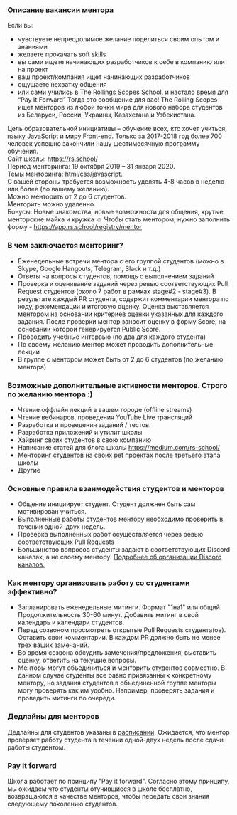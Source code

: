 ### Описание вакансии ментора 
Если вы:
- чувствуете непреодолимое желание поделиться своим опытом и знаниями
- желаете прокачать soft skills
- вы сами ищете начинающих разработчиков к себе в компанию или на проект
- ваш проект/компания ищет начинающих разработчиков  
- ощущаете нехватку общения
- или сами учились в The Rollings Scopes School, и настало время для “Pay It Forward”
Тогда это сообщение для вас!
The Rolling Scopes ищет менторов из любой точки мира для нового набора студентов из Беларуси, России, Украины, Казахстана и Узбекистана.

Цель образовательной инициативы – обучение всех, кто хочет учиться, языку JavaScript и миру Front-end. Только за 2017-2018 год более 700 человек успешно закончили нашу шестимесячную программу обучения.  
Сайт школы: https://rs.school/  
Период менторинга: 19 октября 2019 – 31 января 2020.  
Темы менторинга: html/css/javascript.  
С вашей стороны требуется возможность уделять 4-8 часов в неделю или более (по вашему желанию).  
Можно менторить от 2 до 6 студентов.  
Менторить можно удаленно.  
Бонусы: Новые знакомства, новые возможности для общения, крутые менторские майка и кружка ☺️
Чтобы стать ментором, нужно заполнить форму - https://app.rs.school/registry/mentor

### В чем заключается менторинг?
- Еженедельные встречи ментора c его группой студентов (можно в Skype, Google Hangouts, Telegram, Slack и т.д.)
- Ответы на вопросы студентов, помощь с выполнением заданий
- Проверка и оценивание заданий через ревью соответствующих Pull Request студентов (около 7 работ в рамках stage#2 - stage#3). В результате каждый PR студента, содержит комментарии ментора по коду, рекомендации и итоговую оценку. Оценка выставляется ментором на основании критериев оценки указанных для каждого задания. После проверки ментор заносит оценку в форму Score, на основании которой генерируется Public Score.
- Проводить учебные интервью (по два для каждого студента)
- По своему желанию ментор может проводить дополнительные лекции 
- В группе с ментором может быть от 2 до 6 студентов (по желанию ментора)

### Возможные дополнительные активности менторов. Строго по желанию ментора :)
- Чтение оффлайн лекций в вашем городе (offline streams)
- Чтение вебинаров, проведения YouTube Live трансляций
- Разработка и проведения заданий / тестов.
- Разработка приложений и утилит школы
- Хайринг своих студентов в свою компанию
- Написание статей для блога школы https://medium.com/rs-school/
- Менторинг студентов на своих pet проектах после третьего этапа школы
- Другие

### Основные правила взаимодействия студентов и менторов
- Общение инициирует студент. Студент должнен быть сам мотивирован учиться. 
- Выполненные работы студентов ментору необходимо проверить в течении одной-двух недель.
- Проверка выполненных работ осуществляется через ревью соответствующих Pull Requests
- Большинство вопросов студенты задают в соответствующих Discord каналах, а не своему ментору. [Подробнее об организации Discord каналов.](discussion-rules.md)

### Как ментору организовать работу со студентами эффективно?
- Запланировать еженедельные митинги. Формат "1на1" или общий. Продолжительность 30-60 минут. Добавить митинг в свой календарь и календари студентов.
- Перед созвоном просмотреть открытые Pull Requests студента(ов). Оставить свои комментарии. В каждом PR должно быть не менее трех ваших замечаний. 
- Во время созвона обсудить замечения/предложения, выставить оценку, ответить на текущие вопросы. 
- Менторы могут объединиться и менторить студентов совместно. В данном случае студенты все равно привязанны к конкретному ментору, но задания студентов в объединенной группе менторы могу проверять как им удобно. Например, проверять задания и проведить митинги по очереди.
   
### Дедлайны для менторов 
Дедлайны для студентов указаны в [расписании](https://docs.google.com/spreadsheets/d/1oM2O8DtjC0HodB3j7hcIResaWBw8P18tXkOl1ymelvE/edit#gid=1509181302).
Ожидается, что ментор проверяет работу студента в течении одной-двух недель после сдачи работы студентом.

### Pay it forward
Школа работает по принципу "Pay it forward". Согласно этому принципу, мы ожидаем что студенты отучившиеся в школе бесплатно, возвращаются в качестве менторов, чтобы передать свои знания следующему поколению студентов.
